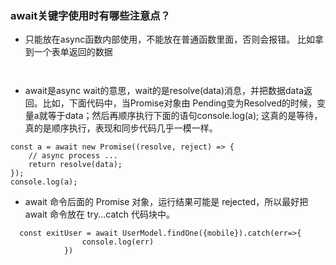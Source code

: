 ### await关键字使用时有哪些注意点？
+ 只能放在async函数内部使用，不能放在普通函数里面，否则会报错。
    比如拿到一个表单返回的数据
```
  

```
+ await是async wait的意思，wait的是resolve(data)消息，并把数据data返回。比如，下面代码中，当Promise对象由 Pending变为Resolved的时候，变量a就等于data；然后再顺序执行下面的语句console.log(a);
这真的是等待，真的是顺序执行，表现和同步代码几乎一模一样。
```
const a = await new Promise((resolve, reject) => {
    // async process ...
    return resolve(data);
});
console.log(a);
```
+ await 命令后面的 Promise 对象，运行结果可能是 rejected，所以最好把 await 命令放在 try...catch 代码块中。
```
  const exitUser = await UserModel.findOne({mobile}).catch(err=>{
                console.log(err)
            })
```
    